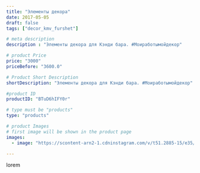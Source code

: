 ```yaml
---
title: "Элементы декора"
date: 2017-05-05
draft: false
tags: ["decor_kmv_furshet"]

# meta description
description : "Элементы декора для Кэнди бара. #Моиработымойдекор"

# product Price
price: "3000"
priceBefore: "3600.0"

# Product Short Description
shortDescription: "Элементы декора для Кэнди бара. #Моиработымойдекор"

#product ID
productID: "BTuD6hIFY0r"

# type must be "products"
type: "products"

# product Images
# first image will be shown in the product page
images:
  - image: "https://scontent-arn2-1.cdninstagram.com/v/t51.2885-15/e35/18252678_1511657058857935_7394935876909793280_n.jpg?se=7&tp=1&_nc_ht=scontent-arn2-1.cdninstagram.com&_nc_cat=107&_nc_ohc=7FGYlaJAfAAAX-MbX2v&oh=e601c7c5d94d1ec1efed113d3c52ce3f&oe=6075D6F4&ig_cache_key=MTUwODE2MDE0MDY1Mzk4OTE2Mw%3D%3D.2"

---
```

lorem
